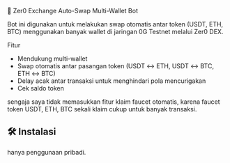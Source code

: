 🔁 Zer0 Exchange Auto-Swap Multi-Wallet Bot

Bot ini digunakan untuk melakukan swap otomatis antar token (USDT, ETH, BTC) menggunakan banyak wallet di jaringan 0G Testnet melalui Zer0 DEX.

Fitur

- Mendukung multi-wallet
- Swap otomatis antar pasangan token (USDT ↔ ETH, USDT ↔ BTC, ETH ↔ BTC)
- Delay acak antar transaksi untuk menghindari pola mencurigakan
- Cek saldo token

sengaja saya tidak memasukkan fitur klaim faucet otomatis, karena faucet token USDT, ETH, BTC sekali klaim cukup untuk banyak transaksi.

## 🛠️ Instalasi
hanya penggunaan pribadi.